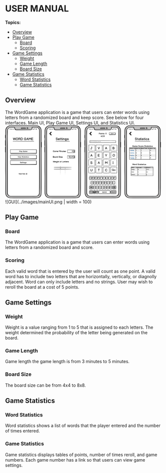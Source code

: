# USER MANUAL

**Topics:**

* [Overview](#overview)
* [Play Game](#play-game)
    + [Board](#board)
    + [Scoring](#scoring)
* [Game Settings](#game-settings)
    + [Weight](#weight)
    + [Game Length](#game-length)
    + [Board Size](#board-size)
* [Game Statistics](#game-statistics)
    + [Word Statistics](#word-statistics)
    + [Game Statistics](#game-statistics)

## Overview
The WordGame application is a game that users can enter words using letters from a randomized board and keep score. 
See below for four interfaces. Main UI, Play Game UI, Settings UI, and Statistics UI.
![GUI](../images/GUIMockup.png) 
![GUI](../images/mainUI.png | width = 100) 



## Play Game
### Board
The WordGame application is a game that users can enter words using letters from a randomized board and score. 

### Scoring
Each valid word that is entered by the user will count as one point. A valid word has to include two letters that are horizontally, vertically, or diagnolly adjacent. Word can only include letters and no strings. User may wish to reroll the board at a cost of 5 points. 

## Game Settings
### Weight
Weight is a value ranging from 1 to 5 that is assigned to each letters. The weight determined the probability of the letter being generated on the board. 

### Game Length
Game length the game length is from 3 minutes to 5 minutes. 

### Board Size
The board size can be from 4x4 to 8x8.

## Game Statistics
### Word Statistics
Word statistics shows a list of words that the player entered and the number of times entered.

### Game Statistics
Game statistics displays tables of points, number of times reroll, and game numbers. 
Each game number has a link so that users can view game settings. 



